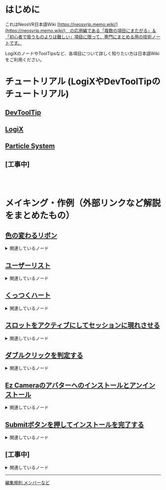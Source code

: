 # はじめに

これはNeosVR日本語Wiki [https://neosvrjp.memo.wiki/](https://neosvrjp.memo.wiki/)　の応用編である「複数の項目にまたがる」＆「初心者で扱うものよりは難しい」項目に限って、専門にまとめる用の技術ノートです。

LogiXのノードやToolTipsなど、各項目について詳しく知りたい方は日本語Wikiをご利用ください。
  
# チュートリアル (LogiXやDevToolTipのチュートリアル) 
## [DevToolTip](tutorial/devtool.md)
  
  
## [LogiX](tutorial/logix.md)  
  
  
## [Particle System](tutorial/particlesystem.md)  
  
  
## [工事中]

<br>
<br>

# メイキング・作例（外部リンクなど解説をまとめたもの）
## [色の変わるリボン](examples/ColorChangingRibbon.md)  
<details><summary>関連しているノード</summary><div>
(FromHSV, T/10, Sin)
</div></details>
  
  
## [ユーザーリスト](examples/UserList.md)  
<details><summary>関連しているノード</summary><div>
(Root Slot, Children Count, For, Get Child, Get Active User, Write, User Username, New Line, String, IsNull, NotNull, If, ?:, Relay)
</div></details>
  
  
## [くっつくハート](examples/GluedHeart.md)  
<details><summary>関連しているノード</summary><div>
(On Grabbable Grabbed, Local User, Write, User, Nearest User Head, NotNull, Body Node Slot, Global Transform, Distance, On Grabbable Released, Root Slot, Set Parent)
</div></details>
  
  
## [スロットをアクティブにしてセッションに現れさせる](examples/SetSlotActiveSelf.md)  
<details><summary>関連しているノード</summary><div>
(Host User, Update, Get Active User, Get Parent Slot, Get Slot Name, Containing, Standard Controller, Fire On True, Sequence, Set Slot Active Self, Elapsed Time, Get Slot Active Self, Set Local Position, SEt Local Rotation, Set Local Scale)
</div></details> 
  
  
## [ダブルクリックを判定する](examples/DoubleClick.md)  
<details><summary>関連しているノード</summary><div>
(If, Elapsed Time, Relay)
</div></details>
  
  
## [Ez Cameraのアバターへのインストールとアンインストール](examples/EzCameraInstallUninstall.md)  
<details><summary>関連しているノード</summary><div>
(Button Events, Write, Sequence, Local User, Body Node Slot, Duplicate Slot, Set Parent, Set Local Position, Set Local Rotation, Set Local Scale, NotNull, Find Child By Tag, Destroy Slot, Relay)
</div></details>
  
  
## [Submitボタンを押してインストールを完了する](examples/EzCameraSubmit.md)  
<details><summary>関連しているノード</summary><div>
(Button Events, Relay, Get Parent Slot, Get Slot Name, Contains, If Write, Destroy Slot)
</div></details>
  
  
## [工事中]
<details><summary>関連しているノード</summary><div>
...
</div></details>
  
  
----
[編集規則.メンバーなど](docs/contributings.md)



